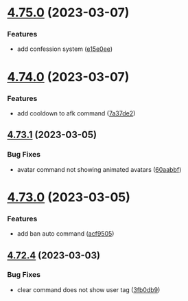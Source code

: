 # [4.75.0](https://github.com/onesoft-sudo/sudobot/compare/v4.74.0...v4.75.0) (2023-03-07)


### Features

* add confession system ([e15e0ee](https://github.com/onesoft-sudo/sudobot/commit/e15e0eee5376cf841c40fea0363c90311a1fbdba))



# [4.74.0](https://github.com/onesoft-sudo/sudobot/compare/v4.73.1...v4.74.0) (2023-03-07)


### Features

* add cooldown to afk command ([7a37de2](https://github.com/onesoft-sudo/sudobot/commit/7a37de2d0fafcdee9e505821f262ca7b1507dcc0))



## [4.73.1](https://github.com/onesoft-sudo/sudobot/compare/v4.73.0...v4.73.1) (2023-03-05)


### Bug Fixes

* avatar command not showing animated avatars ([60aabbf](https://github.com/onesoft-sudo/sudobot/commit/60aabbfeffcc1ab8dca344201dffa0b4650b4f93))



# [4.73.0](https://github.com/onesoft-sudo/sudobot/compare/v4.72.4...v4.73.0) (2023-03-05)


### Features

* add ban auto command ([acf9505](https://github.com/onesoft-sudo/sudobot/commit/acf95058ac17d7d9eb7c38c25a01f50798ecc3c6))



## [4.72.4](https://github.com/onesoft-sudo/sudobot/compare/v4.72.3...v4.72.4) (2023-03-03)


### Bug Fixes

* clear command does not show user tag ([3fb0db9](https://github.com/onesoft-sudo/sudobot/commit/3fb0db955e6d1475207a92b2abd0c986b1bd1ffc))



